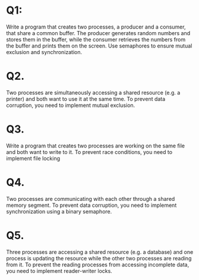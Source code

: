 # Q1:
 Write a program that creates two processes, a producer and a consumer, that share a common buffer.
The producer generates random numbers and stores them in the buffer, while the consumer retrieves the
numbers from the buffer and prints them on the screen. Use semaphores to ensure mutual exclusion and
synchronization.

# Q2. 
 Two processes are simultaneously accessing a shared resource (e.g. a printer) and both want to use it
at the same time. To prevent data corruption, you need to implement mutual exclusion.

# Q3. 
 Write a program that creates two processes are working on the same file and both want to write to it.
To prevent race conditions, you need to implement file locking

# Q4. 
 Two processes are communicating with each other through a shared memory segment. To prevent data
corruption, you need to implement synchronization using a binary semaphore.
# Q5. 
 Three processes are accessing a shared resource (e.g. a database) and one process is updating the
resource while the other two processes are reading from it. To prevent the reading processes from accessing
incomplete data, you need to implement reader-writer locks.
